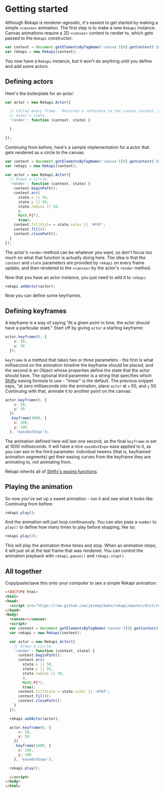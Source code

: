 # Getting started

Although Rekapi is renderer-agnostic, it's easiest to get started by making a
simple `<canvas>` animation.  The first step is to make a new `Rekapi`
instance.  Canvas animations require a 2D `<canvas>` context to render to,
which gets passed to the `Rekapi` constructor:

````javascript
var context = document.getElementsByTagName('canvas')[0].getContext('2d');
var rekapi = new Rekapi(context);
````

You now have a `Rekapi` instance, but it won't do anything until you define and
add some actors.

## Defining actors

Here's the boilerplate for an actor:

````javascript
var actor = new Rekapi.Actor({

  // Called every frame.  Receives a reference to the canvas context, and the
  // actor's state.
  'render': function (context, state) {

  }

});
````

Continuing from before, here's a sample implementation for a actor that gets
rendered as a circle to the canvas:

````javascript
var context = document.getElementsByTagName('canvas')[0].getContext('2d');
var rekapi = new Rekapi(context);

var actor = new Rekapi.Actor({
  // Draws a circle.
  'render': function (context, state) {
    context.beginPath();
    context.arc(
      state.x || 50,
      state.y || 50,
      state.radius || 50,
      0,
      Math.PI*2,
      true);
    context.fillStyle = state.color || '#f0f';
    context.fill();
    context.closePath();
  }
});
````

The actor's `render` method can be whatever you want, so don't focus too much
on what that function is actually doing here.  The idea is that the `context`
and `state` parameters are provided by `rekapi` on every frame update, and then
rendered to the `<canvas>` by the actor's `render` method.

Now that you have an actor instance, you just need to add it to `rekapi`:

````javascript
rekapi.addActor(actor);
````

Now you can define some keyframes.

## Defining keyframes

A keyframe is a way of saying "At a given point in time, the actor should have
a particular state."  Start off by giving `actor` a starting keyframe:

````javascript
actor.keyframe(0, {
    x: 50,
    y: 50
  });
````

`keyframe` is a method that takes two or three parameters - the first is what
millisecond on the animation timeline the keyframe should be placed, and the
second is an Object whose properties define the state that the actor should
have.  The optional third parameter is a string that specifies which
[Shifty](https://github.com/jeremyckahn/shifty) easing formula to use -
"linear" is the default.  The previous snippet says, "at zero milliseconds into
the animation, place `actor` at `x` 50, and `y` 50.  Continuing with that,
animate it to another point on the canvas:

````javascript
actor.keyframe(0, {
    x: 50,
    y: 50
  })
  .keyframe(1000, {
    x: 200,
    y: 100
  }, 'easeOutExpo');
````

The animation defined here will last one second, as the final `keyframe` is
set at 1000 milliseconds.  It will have a nice `easeOutExpo` ease applied to
it, as you can see in the third parameter.  Individual tweens (that is,
keyframed animation segments) get their easing curves from the keyframe they
are animating to, not animating from.

Rekapi inherits all of [Shifty's easing
functions](https://github.com/jeremyckahn/shifty/blob/master/src/shifty.formulas.js).

## Playing the animation

So now you've set up a sweet animation - run it and see what it looks like.
Continuing from before:

````javascript
rekapi.play();
````

And the animation will just loop continuously.  You can also pass a `number` to
`play()` to define how many times to play before stopping, like so:

````javascript
rekapi.play(3);
````

This will play the animation three times and stop.  When an animation stops, it
will just sit at the last frame that was rendered.  You can control the
animation playback with `rekapi.pause()` and `rekapi.stop()`.

## All together

Copy/paste/save this onto your computer to see a simple Rekapi animation:

````html
<!DOCTYPE html>
<html>
<head>
  <script src="https://raw.github.com/jeremyckahn/rekapi/master/dist/rekapi-underscore-shifty.min.js"></script>
</head>
<body>
  <canvas></canvas>
  <script>
  var context = document.getElementsByTagName('canvas')[0].getContext('2d');
  var rekapi = new Rekapi(context);

  var actor = new Rekapi.Actor({
    // Draws a circle.
    'render': function (context, state) {
      context.beginPath();
      context.arc(
        state.x || 50,
        state.y || 50,
        state.radius || 50,
        0,
        Math.PI*2,
        true);
      context.fillStyle = state.color || '#f0f';
      context.fill();
      context.closePath();
    }
  });

  rekapi.addActor(actor);

  actor.keyframe(0, {
      x: 50,
      y: 50
    })
    .keyframe(1000, {
      x: 200,
      y: 100
    }, 'easeOutExpo');

  rekapi.play();

  </script>
</body>
</html>
````
